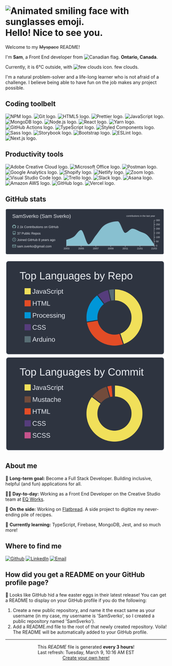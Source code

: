 <h1><img alt='Animated smiling face with sunglasses emoji.' src='https://emojis.slackmojis.com/emojis/images/1531849430/4246/blob-sunglasses.gif?1531849430' width='30'/> Hello! Nice to see you.</h1>

<p>Welcome to my <del>Myspace</del> README!</p>

<p>I'm <b>Sam</b>, a Front End developer from <img alt='Canadian flag.' src='https://www.flaticon.com/svg/static/icons/svg/197/197430.svg' width='13'/> <b>Ontario, Canada</b>.</p>

<p>Currently, it is 6°C outside, with <img alt='few clouds icon.' src='https:&#x2F;&#x2F;openweathermap.org&#x2F;img&#x2F;wn&#x2F;02d@2x.png' width='15' /> few clouds.</p>

<p>I'm a natural problem-solver and a life-long learner who is not afraid of a challenge. I believe being able to have fun on the job makes any project possible.</p>

<h2>Coding toolbelt</h2>

<p>
  <img alt='NPM logo.' src='https://img.shields.io/badge/-NPM-CB3837?style=flat-square&logo=npm&logoColor=white' />
  <img alt='Git logo.' src='https://img.shields.io/badge/-Git-F05032?style=flat-square&logo=git&logoColor=white' />
  <img alt='HTML5 logo.' src='https://img.shields.io/badge/-HTML5-E34F26?style=flat-square&logo=html5&logoColor=white' />
  <img alt='Prettier logo.' src='https://img.shields.io/badge/-Prettier-F7B93E?style=flat-square&logo=prettier&logoColor=black' />
  <img alt='JavaScript logo.' src='https://img.shields.io/badge/-JavaScript-F7DF1E?style=flat-square&logo=javascript&logoColor=black' />
  <img alt='MongoDB logo.' src='https://img.shields.io/badge/-MongoDB-47A248?style=flat-square&logo=mongodb&logoColor=white' />
  <img alt='Node.js logo.' src='https://img.shields.io/badge/-Nodejs-339933?style=flat-square&logo=Node.js&logoColor=white' />
  <img alt='React logo.' src='https://img.shields.io/badge/-React-61DAFB?style=flat-square&logo=react&logoColor=black' />
  <img alt='Yarn logo.' src='https://img.shields.io/badge/-Yarn-2C8EBB?style=flat-square&logo=yarn&logoColor=white' />
  <img alt='GitHub Actions logo.' src='https://img.shields.io/badge/-Github_Actions-2088FF?style=flat-square&logo=github-actions&logoColor=white' />
  <img alt='TypeScript logo.' src='https://img.shields.io/badge/-TypeScript-007ACC?style=flat-square&logo=typescript&logoColor=white' />
  <img alt='Styled Components logo.' src='https://img.shields.io/badge/-Styled_Components-DB7093?style=flat-square&logo=styled-components&logoColor=white' />
  <img alt='Sass logo.' src='https://img.shields.io/badge/-Sass-CC6699?style=flat-square&logo=sass&logoColor=white' />
  <img alt='Storybook logo.' src='https://img.shields.io/badge/-Storybook-FF4785?style=flat-square&logo=storybook&logoColor=white' />
  <img alt='Bootstrap logo.' src='https://img.shields.io/badge/-Bootstrap-563D7C?style=flat-square&logo=bootstrap&logoColor=white' />
  <img alt='ESLint logo.' src='https://img.shields.io/badge/-ESLint-4B32C3?style=flat-square&logo=eslint&logoColor=white' />
  <img alt='Next.js logo.' src='https://img.shields.io/badge/-Next.js-000000?style=flat-square&logo=Next.js&logoColor=white' />
</p>

<h2>Productivity tools</h2>

<p>
  <img alt='Adobe Creative Cloud logo.' src='https://img.shields.io/badge/-Adobe_Creative_Cloud-DA1F26?style=flat-square&logo=adobe-creative-cloud&logoColor=white' />
  <img alt='Microsoft Office logo.' src='https://img.shields.io/badge/-Microsoft_Office-D83B01?style=flat-square&logo=microsoft-office&logoColor=white' />
  <img alt='Postman logo.' src='https://img.shields.io/badge/-Postman-FF6C37?style=flat-square&logo=postman&logoColor=white' />
  <img alt='Google Analytics logo.' src='https://img.shields.io/badge/-Google_Analytics-E37400?style=flat-square&logo=google-analytics&logoColor=white' />
  <img alt='Shopify logo.' src='https://img.shields.io/badge/-Shopify-7AB55C?style=flat-square&logo=shopify&logoColor=white' />
  <img alt='Netlify logo.' src='https://img.shields.io/badge/-Netlify-00C7B7?style=flat-square&logo=netlify&logoColor=white' />
  <img alt='Zoom logo.' src='https://img.shields.io/badge/-Zoom-2D8CFF?style=flat-square&logo=zoom&logoColor=white' />
  <img alt='Visual Studio Code logo.' src='https://img.shields.io/badge/-Visual_Studio_Code-007ACC?style=flat-square&logo=visual-studio-code&logoColor=white' />
  <img alt='Trello logo.' src='https://img.shields.io/badge/-Trello-0079BF?style=flat-square&logo=trello&logoColor=white' />
  <img alt='Slack logo.' src='https://img.shields.io/badge/-Slack-4A154B?style=flat-square&logo=slack&logoColor=white' />
  <img alt='Asana logo.' src='https://img.shields.io/badge/-Asana-273347?style=flat-square&logo=asana&logoColor=white' />
  <img alt='Amazon AWS logo.' src='https://img.shields.io/badge/-Amazon_AWS-232F3E?style=flat-square&logo=amazon-aws&logoColor=white' />
  <img alt='GitHub logo.' src='https://img.shields.io/badge/-GitHub-181717?style=flat-square&logo=github&logoColor=white' />
  <img alt='Vercel logo.' src='https://img.shields.io/badge/-Vercel-000000?style=flat-square&logo=vercel&logoColor=white' />
</p>

<h2>GitHub stats</h2>

[![](https://raw.githubusercontent.com/SamSverko/SamSverko/master/profile-summary-card-output/nord_dark/0-profile-details.svg)](https://github.com/vn7n24fzkq/github-profile-summary-cards)

[![](https://raw.githubusercontent.com/SamSverko/SamSverko/master/profile-summary-card-output/nord_dark/1-repos-per-language.svg)](https://github.com/vn7n24fzkq/github-profile-summary-cards)
[![](https://raw.githubusercontent.com/SamSverko/SamSverko/master/profile-summary-card-output/nord_dark/2-most-commit-language.svg)](https://github.com/vn7n24fzkq/github-profile-summary-cards)

<h2>About me</h2>

<p>🌟 <b>Long-term goal:</b> Become a Full Stack Developer. Building inclusive, helpful (and fun) applications for all.</p>

<p>👨‍💻 <b>Day-to-day:</b> Working as a Front End Developer on the Creative Studio team at <a href='https://www.eqworks.com/' target='_blank'>EQ Works</a>.</p>

<p>🔭 <b>On the side:</b> Working on <a href='https://github.com/SamSverko/flatbread' target='_blank'>Flatbread</a>. A side project to digitize my never-ending pile of recipes.</p>

<p>🌱 <b>Currently learning:</b> TypeScript, Firebase, MongoDB, Jest, and so much more!</p>

<h2>Where to find me</h2>

<p>
  <a href='https://github.com/SamSverko' target='_blank'><img alt='Github' src='https://img.shields.io/badge/GitHub-%2312100E.svg?&style=for-the-badge&logo=Github&logoColor=white' /></a>
  <a href='https://www.linkedin.com/in/samsverko/' target='_blank'><img alt='LinkedIn' src='https://img.shields.io/badge/linkedin-%230077B5.svg?&style=for-the-badge&logo=linkedin&logoColor=white' /></a>
  <a href='mailto:sam.sverko@gmail.com' target='_blank'><img alt='Email' src='https://img.shields.io/badge/email-D14836.svg?&style=for-the-badge&logo=gmail&logoColor=white' /></a>
</p>

<h2>How did you get a README on your GitHub profile page?</h2>

<p>🥚 Looks like GitHub hid a few easter eggs in their latest release! You can get a README to display on your GitHub profile if you do the following:<p>

<ol>
  <li>Create a new public repository, and name it the exact same as your username (in my case, my username is 'SamSverko', so I created a public repository named 'SamSverko').</li>
  <li>Add a README.md file to the root of that newly created repository. Voila! The README will be automatically added to your GitHub profile.</li>
</ol>

---

<p align='center'>
  This <i>README</i> file is generated <b>every 3 hours</b>!</br>Last refresh: Tuesday, March 9, 10:16 AM EST<br /><a href='https://medium.com/@th.guibert/how-to-create-a-self-updating-readme-md-for-your-github-profile-f8b05744ca91'>Create your own here!</a>
</p>

